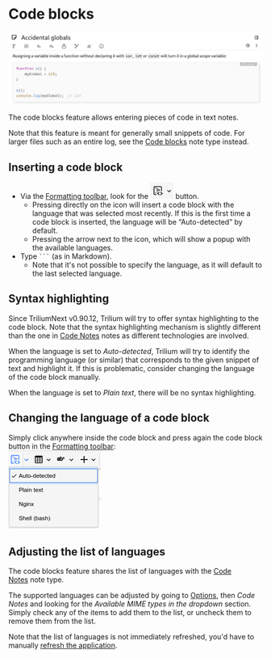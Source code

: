 # Code blocks
![](1_Code%20blocks_image.png)

The code blocks feature allows entering pieces of code in text notes.

Note that this feature is meant for generally small snippets of code. For larger files such as an entire log, see the [Code blocks](Code%20blocks.md) note type instead.

## Inserting a code block

*   Via the [Formatting toolbar](../Formatting%20toolbar.md), look for the ![](Code%20blocks_image.png) button.
    *   Pressing directly on the icon will insert a code block with the language that was selected most recently. If this is the first time a code block is inserted, the language will be “Auto-detected” by default.
    *   Pressing the arrow next to the icon, which will show a popup with the available languages.
*   Type ` ``` ` (as in Markdown).
    *   Note that it's not possible to specify the language, as it will default to the last selected language.

## Syntax highlighting

Since TriliumNext v0.90.12, Trilium will try to offer syntax highlighting to the code block. Note that the syntax highlighting mechanism is slightly different than the one in [Code Notes](../../Code.md) notes as different technologies are involved.

When the language is set to _Auto-detected_, Trilium will try to identify the programming language (or similar) that corresponds to the given snippet of text and highlight it. If this is problematic, consider changing the language of the code block manually.

When the language is set to _Plain text_, there will be no syntax highlighting.

## Changing the language of a code block

Simply click anywhere inside the code block and press again the code block button in the [Formatting toolbar](../Formatting%20toolbar.md):  
![](2_Code%20blocks_image.png)

## Adjusting the list of languages

The code blocks feature shares the list of languages with the [Code Notes](../../Code.md) note type.

The supported languages can be adjusted by going to [Options](../../../Basic%20Concepts%20and%20Features/UI%20Elements/Options.md), then _Code Notes_ and looking for the _Available MIME types in the dropdown_ section. Simply check any of the items to add them to the list, or uncheck them to remove them from the list.

Note that the list of languages is not immediately refreshed, you'd have to manually [refresh the application](../../../Troubleshooting/Refreshing%20the%20application.md).